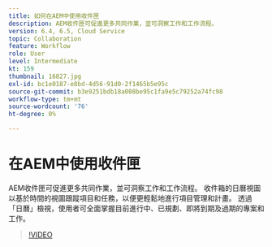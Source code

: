 ```yaml
---
title: 如何在AEM中使用收件匣
description: AEM收件匣可促進更多共同作業，並可洞察工作和工作流程。
version: 6.4, 6.5, Cloud Service
topic: Collaboration
feature: Workflow
role: User
level: Intermediate
kt: 159
thumbnail: 16827.jpg
exl-id: bc1e0187-e8bd-4d56-91d0-2f1465b5e95c
source-git-commit: b3e9251bdb18a008be95c1fa9e5c79252a74fc98
workflow-type: tm+mt
source-wordcount: '76'
ht-degree: 0%

---
```


# 在AEM中使用收件匣

AEM收件匣可促進更多共同作業，並可洞察工作和工作流程。 收件箱的日曆視圖以基於時間的視圖跟蹤項目和任務，以便更輕鬆地進行項目管理和計畫。 透過「日曆」檢視，使用者可全面掌握目前進行中、已規劃、即將到期及過期的專案和工作。

>[!VIDEO](https://video.tv.adobe.com/v/16827?quality=12&learn=on)
